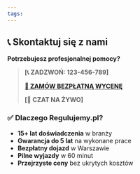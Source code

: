 ```yaml
---
tags:
---
```


## 📞 Skontaktuj się z nami

**Potrzebujesz profesjonalnej pomocy?**

> **[📞 ZADZWOŃ: 123-456-789]**
> 
> **[📝 ZAMÓW BEZPŁATNĄ WYCENĘ](kontakt.md)**
> 
> **[💬 CZAT NA ŻYWO]**

### ✅ Dlaczego Regulujemy.pl?

- **15+ lat doświadczenia** w branży
- **Gwarancja do 5 lat** na wykonane prace
- **Bezpłatny dojazd** w Warszawie
- **Pilne wyjazdy** w 60 minut
- **Przejrzyste ceny** bez ukrytych kosztów